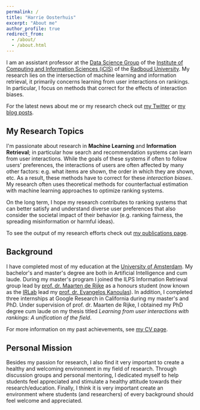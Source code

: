 ```yaml
---
permalink: /
title: "Harrie Oosterhuis"
excerpt: "About me"
author_profile: true
redirect_from: 
  - /about/
  - /about.html
---
```


I am an assistant professor at the [Data Science Group](https://www.ru.nl/datascience/) of the [Institute of Computing and Information Sciences (iCIS)](https://www.ru.nl/icis/) of the [Radboud University](https://www.ru.nl/english/).
My research lies on the intersection of machine learning and information retrieval, it primarily concerns learning from user interactions on rankings.
In particular, I focus on methods that correct for the effects of interaction biases.

For the latest news about me or my research check out [my Twitter](https://twitter.com/HarrieOos) or [my blog posts](year-archive).


My Research Topics
------
I'm passionate about research in **Machine Learning** and **Information Retrieval**; in particular how search and recommendation systems can learn from user interactions.
While the goals of these systems if often to follow users' preferences, the interactions of users are often affected by many other factors: e.g. what items are shown, the order in which they are shown, etc.
As a result, these methods have to correct for these _interaction biases_.
My research often uses theoretical methods for counterfactual estimation with machine learning approaches to optimize ranking systems.

On the long term, I hope my research contributes to ranking systems that can better satisfy and understand diverse user preferences that also consider the societal impact of their behavior (e.g. ranking fairness, the spreading misinformation or harmful ideas).

To see the output of my research efforts check out [my publications page](publications).

Background
------
I have completed most of my education at the [University of Amsterdam](https://www.uva.nl/en).
My bachelor's and master's degree are both in Artificial Intelligence and cum laude.
During my master's program I joined the ILPS Information Retrieval group lead by [prof. dr. Maarten de Rijke](https://staff.fnwi.uva.nl/m.derijke/) as a honours student (now known as the [IRLab](https://irlab.science.uva.nl/) lead my [prof. dr. Evangelos Kanoulas](https://staff.fnwi.uva.nl/e.kanoulas/)).
In addition, I completed three internships at Google Research in California during my master's and PhD.
Under supervision of prof. dr. Maarten de Rijke, I obtained my PhD degree cum laude on my thesis titled _Learning from user interactions with rankings: A unification of the field_.

For more information on my past achievements, see [my CV page](https://harrieo.github.io//cv/).

Personal Mission
------
Besides my passion for research, I also find it very important to create a healthy and welcoming environment in my field of research.
Through discussion groups and personal mentoring, I dedicated myself to help students feel appreciated and stimulate a healthy attitude towards their research/education.
Finally, I think it is very important create an environment where students (and researchers) of every background should feel welcome and appreciated.
